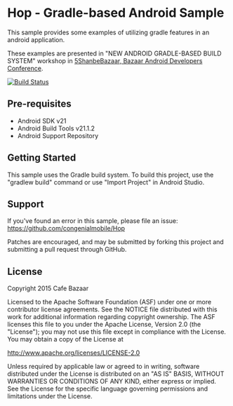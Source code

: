 Hop - Gradle-based Android Sample
=================================

This sample provides some examples of utilizing gradle features in an android
application.

These examples are presented in "NEW ANDROID GRADLE-BASED BUILD SYSTEM"
workshop in [5ShanbeBazaar, Bazaar Android Developers Conference][5ShanbeBazaar].

[![Build Status](https://travis-ci.org/congenialmobile/Hop.svg?branch=master)](https://travis-ci.org/congenialmobile/Hop)

[5ShanbeBazaar]: https://5shanbe.cafebazaar.ir/index-en.html

Pre-requisites
--------------

- Android SDK v21
- Android Build Tools v21.1.2
- Android Support Repository

Getting Started
---------------

This sample uses the Gradle build system. To build this project, use the
"gradlew build" command or use "Import Project" in Android Studio.

Support
-------

If you've found an error in this sample, please file an issue:
https://github.com/congenialmobile/Hop

Patches are encouraged, and may be submitted by forking this project and
submitting a pull request through GitHub.

License
-------

Copyright 2015 Cafe Bazaar

Licensed to the Apache Software Foundation (ASF) under one or more contributor
license agreements.  See the NOTICE file distributed with this work for
additional information regarding copyright ownership.  The ASF licenses this
file to you under the Apache License, Version 2.0 (the "License"); you may not
use this file except in compliance with the License.  You may obtain a copy of
the License at

http://www.apache.org/licenses/LICENSE-2.0

Unless required by applicable law or agreed to in writing, software
distributed under the License is distributed on an "AS IS" BASIS, WITHOUT
WARRANTIES OR CONDITIONS OF ANY KIND, either express or implied.  See the
License for the specific language governing permissions and limitations under
the License.

